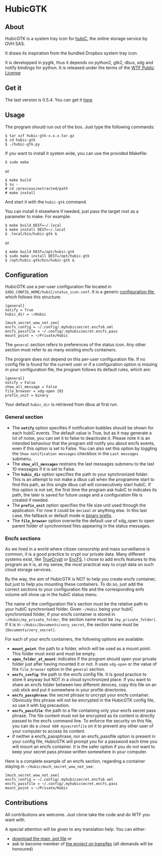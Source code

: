 HubicGTK
========

About
-----

HubicGTK is a system tray icon for [hubiC](https://www.hubic.com),
the online storage service by OVH SAS.

It draws its inspiration from the bundled Dropbox system tray icon.

It is developped in pygtk, thus it depends on python2, gtk2, dbus, xdg
and notify bindings for python. It is released under the terms of the
[WTF Public License](http://www.wtfpl.net/)

Get it
------

The last version is 0.5.4. You can get it [here](https://projects.depar.is/hubic-gtk/raw/archlinux/hubic-gtk-0.5.4.tar.gz?name=e3ebc54738)

Usage
-----

The program should run out of the box. Just type the following
commands:

    $ tar xzf hubic-gtk-x.x.x.tar.gz
    $ cd hubic-gtk
    $ ./hubic-gtk.py

If you want to install it system wide, you can use the provided
Makefile:

    $ sudo make

or

    $ make build
    $ su -
    # cd /previous/extracted/path
    # make install

And start it with the `hubic-gtk` command.

You can install it elsewhere if needed, just pass the target root as a
parameter to make. For example:

    $ make build DEST=~/.local
    $ make install DEST=~/.local
    $ .local/bin/hubic-gtk &

or

    $ make build DEST=/opt/hubic-gtk
    $ sudo make install DEST=/opt/hubic-gtk
    $ /opt/hubic-gtk/bin/hubic-gtk &


Configuration
-------------

HubicGTK use a per-user configuration file located in
`$XDG_CONFIG_HOME/hubiC/status_icon.conf`. It is a generic
[configuration file](https://en.wikipedia.org/wiki/Ini_file), which
follows this structure:

    [general]
    notify = True
    hubic_dir = ~/Hubic

    [much_secret_wow_not_see]
    encfs_config = ~/.config/.myhubicsecret.encfs6.xml
    encfs_passfile = ~/.config/.myhubicsecret.encfs.pass
    mount_point = ~/Private/Hubic

The `general` section refers to preferences of the status icon. Any
other section must refer to as many existing encfs containers.

The program does not depend on this per-user configuration file. If no
config file is found for the current user or if a configuration option
is missing in your configuration file, the program follows its default
rules, which are:

    [general]
    notify = False
    show_all_message = False
    file_browser = xdg-open {0}
    prefix_unit = binary

Your default `hubic_dir` is retrieved from dbus at first run.

### General section

- The **`notify`** option specifies if notification bubbles should be
  shown for each hubiC events. The default value is True, but as it
  may generate a lot of noise, you can set it to false to deactivate
  it.
  Please note it is an intended behaviour that the program still
  notify you about encfs events, even if this option is set to False.
  You can also set this option by toggling the `Show notification
  messages` checkbox in the `Last messages` submenu.
- The **`show_all_messages`** restrains the last messages submenu to the
  last 10 messages if it is set to False.
- The **`hubic_dir`** option specifies the path to your synchronized
  folder. This is an attempt to not make a dbus call when the
  programme start to find this path, as this single dbus call will
  consecutively start hubiC. If this option is not set, the first time
  the program ask hubiC to indicates its path, the later is saved for
  future usage and a configuration file is created if needed.
- The **`prefix_unit`** option specifies the file size unit used through
  the application. For now it could be `decimal` or anything else. In
  this last case, the fallback or default mode is [binary
  prefix](https://en.wikipedia.org/wiki/Binary_prefix).
- The **`file_browser`** option overwrite the default use of xdg_open to
  open parent folder of synchronised files appearing in the status
  messages.

### Encfs sections

As we lived in a world where citizen censorship and mass surveillance
is common, it is a good practice to crypt our private data. Many
different systems exist, like [TrueCrypt](http://www.truecrypt.org/)
or [EncFS](http://www.arg0.net/encfs). I chose to add encfs features
to this program as it is, at my sense, the most practical way to crypt
data on such cloud storage services.

By the way, the aim of HubicGTK is NOT to help you create encfs
container, but just to help you mounting these containers. To do so,
just add the correct sections to your configuration file and the
corresponding enfs volume will show up in the hubiC status menu.

The name of the configuration file's section must be the relative path
to your hubiC synchronised folder. Given `~/Hubic` being your hubiC
synchronized folder, if your encfs container is stored
in `~/Hubic/my_private_folder`, the section name must be
`[my_private_folder]`. If it is in `~/Hubic/Documents/very_secret`,
the section name must be `[Documents/very_secret]`.

For each of your encfs containers, the following options are
available:

- **`mount_point`**: the path to a folder, which will be used as a mount
  point. This folder must exist and must be empty.
- **`open_folder_at_mount`**: indicates if the program should open your
  private folder just after having mounted it or not. It uses
  `xdg-open` or the value of the `file_browser` option in the
  `general` section.
- **`encfs_config`**: the path to the encfs config file. It is good
  practice to store it anyway but NOT in a cloud synchronized
  place. If you want to share an encfs folder between two different
  devices, copy this file on an usb stick and put it somewhere in
  your profile directories.
- **`encfs_passphrase`**: the secret phrase to uncrypt your encfs
  container. Obviously this phrase will not be encrypted in the
  HubicGTK config file, so use it with big precaution.
- **`encfs_passfile`**: the path to a file containing only your encfs
  secret pass phrase. The file content must not be encrypted as its
  content is directly passed to the encfs command line. To enforce the
  security on this file, you can do a `chmod 600 mysecretfile` on it
  to prevent any other user of your computer to access its content.
- if neither a encfs_passphrase, nor an encfs_passfile option is
  present in your config file, HubicGTK will prompt you for a
  password each time you will mount an encfs container. It is the
  safer option if you do not want to keep your secret pass phrase
  written somewhere in your computer.

Here is a complete example of an encfs section, regarding a container
staying in `~/Hubic/much_secret_wow_not_see`:

    [much_secret_wow_not_see]
    encfs_config = ~/.config/.myhubicsecret.encfs6.xml
    encfs_passfile = ~/.config/.myhubicsecret.encfs.pass
    mount_point = ~/Private/Hubic


Contributions
-------------

All contributions are welcome. Just clone take the code and do WTF you
want with.

A special attention will be given to any translation help. You can
either:

- [download the main .pot file](http://projects.depar.is/hubic-gtk/raw/po/hubic-gtk.pot?name=tip) or
- ask to become member of [the project on transifex](https://www.transifex.com/projects/p/hubicstatus/) (all demands will be honoured)
